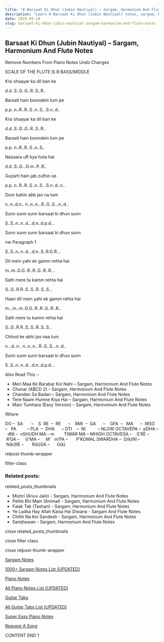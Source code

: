 ```yaml
---
title: "# Barsaat Ki Dhun (Jubin Nautiyal) – Sargam, Harmonium And Flute Notes"
description: "Learn # Barsaat Ki Dhun (Jubin Nautiyal) notes, sargam, harmonium notations and flute notes. Easy step-by-step tutorial for beginners."
date: 2025-05-19
slug: barsaat-ki-dhun-jubin-nautiyal-sargam-harmonium-and-flute-notes
---
```


## Barsaat Ki Dhun (Jubin Nautiyal) – Sargam, Harmonium And Flute Notes

Remove Numbers From Piano Notes
Undo Changes

SCALE OF THE FLUTE IS B BASS/MIDDLE

Kisi shaayar ka dil ban ke

d.d..S..G..G..R..S..R..

Barasti hain boondein tum pe

p.p..n..R..R..S..n..S…S.n..d..

Kisi shaayar ka dil ban ke

d.d..S..G..G..R..S..R..

Barasti hain boondein tum pe

p.p..n..R..R..S..n..S..

Nazaara uff kya hota hai

d.d..S..G…G.m..P..R..

Guzarti hain jab zulfon se

p.p..n..R..R..S..n..S…S.n..d..n..

Door kahin abb jao na tum

n..n..d.n.. n..n..n…R..G..S…n..d..

Sunn sunn sunn barsaat ki dhun sunn

S..S..n..n..d…d.n..d.p.d…

Sunn sunn sunn barsaat ki dhun sunn

nw Paragraph 1

S..S..n..n..d…d.n..S..R.G.R…

Dil mein yahi ek gamm rehta hai

m..m..G.G..R..R..G..R..R…

Sath mere tu kamm rehta hai

G..G..R.R..S..S..R..S..S…

Haan dil mein yahi ek gamm rehta hai

m…m..m..G.G..R..R..G..R..R..

Sath mere tu kamm rehta hai

G..G..R.R..S..S..R..S..S..

Chhod ke abhi jao naa tum

n…d..n.. n..n..n…R..G..S…n..d..

Sunn sunn sunn barsaat ki dhun sunn

S..S..n..n..d…d.n..d.p.d…

Also Read This :-

* Meri Maa Ke Barabar Koi Nahi – Sargam, Harmonium And Flute Notes
* Chunar (ABCD 2) – Sargam, Harmonium And Flute Notes
* Chandan Sa Badan – Sargam, Harmonium And Flute Notes
* Tere Naam Humne Kiya Hai – Sargam, Harmonium And Flute Notes
* Main Tumhara (Easy Version) – Sargam, Harmonium And Flute Notes

Where

DO –  SA       –    S  RE  –  RE      –    RMI  –  GA      –    GFA  –   MA      –  MSO  –   PA         – PLA  –  DHA      – DTI    –  NI          – NLOW OCTAVEPA –  pDHA –  dNI –  nSHUDH MA – m        TIWAR MA – MHIGH OCTAVESA –    S’RE –     R’GA –     G’MA –     M’   m’PA –       P’KOMAL SWARDHA –  D(k)NI –       N(k)RE –       R(k)GA –      G(k)

relpost-thumb-wrapper

filter-class

### Related posts:

related_posts_thumbnails

* Mishri (Anuv Jain) - Sargam, Harmonium And Flute Notes
* Pehle Bhi Main (Animal) - Sargam, Harmonium And Flute Notes
* Falak Tak (Tashan) - Sargam, Harmonium And Flute Notes
* Ye Ladka Hay Allah Kaisa Hai Diwana - Sargam And Flute Notes
* Chithi Na Koi Sandesh - Sargam, Harmonium And Flute Notes
* Samjhawan - Sargam, Harmonium And Flute Notes

close related_posts_thumbnails

close filter class

close relpost-thumb-wrapper

[Sargam Notes](https://www.notationsworld.com/sargam-notes.html)

[1000+ Sargam Notes List (UPDATED)](https://www.notationsworld.com/all-songs-list-sargam-notes.html)

[Piano Notes](https://www.notationsworld.com/piano-notes.html)

[All Piano Notes List (UPDATED)](https://www.notationsworld.com/all-songs-list-piano-notes.html)

[Guitar Tabs](https://www.notationsworld.com/guitar-tabs.html)

[All Guitar Tabs List (UPDATED)](https://www.notationsworld.com/all-songs-list-guitar-tabs.html)

[Super Easy Piano Notes](https://studywall.in/)

[Request A Song](https://www.notationsworld.com/request-a-song.html)

CONTENT END 1

